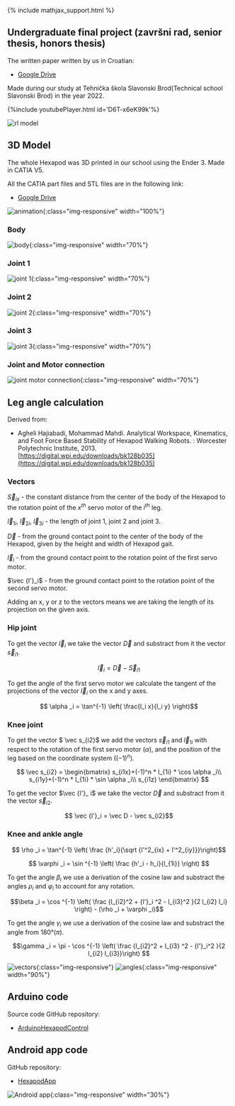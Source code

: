 {% include mathjax_support.html %}
## Undergraduate final project (završni rad, senior thesis, honors thesis)

The written paper written by us in Croatian:
- [Google Drive](https://drive.google.com/file/d/1IeAkGCefQATIOI2VWCPJCTtHlTw8PiWc/view?usp=sharing)

Made during our study at Tehnička škola Slavonski Brod(Technical school Slavonski Brod) in the year 2022.

{%include youtubePlayer.html id='D6T-x6eK99k'%}

![rl model](/images/hexapod_rl_model.gif)

## 3D Model
The whole Hexapod was 3D printed in our school using the Ender 3. 
Made in CATIA V5.

All the CATIA part files and STL files are in the following link:
- [Google Drive](https://drive.google.com/drive/folders/1QQRWzVuSSnGnp3QAfDBRTR51gKrdCw-J?usp=sharing)

![animation](/images/walking.gif){:class="img-responsive" width="100%"}

### Body
![body](/images/body.png){:class="img-responsive" width="70%"}

### Joint 1
![joint 1](/images/joint1.png){:class="img-responsive" width="70%"} 

### Joint 2
![joint 2](/images/joint2.png){:class="img-responsive" width="70%"} 

### Joint 3
![joint 3](/images/joint3.png){:class="img-responsive" width="70%"} 

### Joint and Motor connection
![joint motor connection](/images/joint_motor_connection.png){:class="img-responsive" width="70%"} 

## Leg angle calculation
Derived from: 
- Agheli Hajiabadi, Mohammad Mahdi. Analytical Workspace, Kinematics, and Foot Force Based Stability of Hexapod Walking Robots. : Worcester Polytechnic Institute, 2013. 
[https://digital.wpi.edu/downloads/bk128b035](https://digital.wpi.edu/downloads/bk128b035)

### Vectors
$\vec S_{ix}$ - the constant distance from the center of the body of the Hexapod to the rotation point of the $x^{th}$ servo motor of the $i^{th}$ leg. 

$\vec l_{1i}$, $\vec l_{2i}$, $\vec l_{3i}$ - the length of joint 1, joint 2 and joint 3.

$\vec D$ - from the ground contact point to the center of the body of the Hexapod, given by the height and width of Hexapod gait.

$\vec l_i$ - from the ground contact point to the rotation point of the first servo motor.

$\vec {l'}_i$ - from the ground contact point to the rotation point of the second servo motor.

Adding an x, y or z to the vectors means we are taking the length of its projection on the given axis.

### Hip joint
To get the vector $\vec l_i$ we take the vector $\vec D$ and substract from it the vector $\vec s_{i1}$.

$$ \vec l_i = \vec D - \vec S_{i1} $$

To get the angle of the first servo motor we calculate the tangent of the projections of the vector $\vec l_i$ on the x and y axes.

$$ \alpha _i = \tan^{-1} \left( \frac{l_i x}{l_i y} \right)$$

### Knee joint
To get the vector $ \vec s_{i2}$ we add the vectors $\vec s_{i1}$ and $\vec l_{1i}$ with respect to the rotation of the first servo motor ($\alpha$), and the position of the leg based on the coordinate system ($(-1)^n$).

$$ \vec s_{i2} = \begin{bmatrix}
s_{i1x}+(-1)^n * l_{1i} * \cos \alpha _i\\ 
s_{i1y}+(-1)^n * l_{1i} * \sin \alpha _i\\
s_{i1z}
\end{bmatrix} $$

To get the vector $\vec {l'}_ i$ we take the vector $\vec D$ and substract from it the vector $\vec s_{i2}$.

$$ \vec {l'}_i = \vec D - \vec s_{i2}$$

### Knee and ankle angle

$$ \rho _i = \tan^{-1} \left( \frac {h'_i}{\sqrt {l'^2_{ix} + l'^2_{iy}}}\right)$$

$$ \varphi _i = \sin ^{-1} \left( \frac {h'_i - h_i}{l_{1i}} \right) $$

To get the angle $\beta _i$ we use a derivation of the cosine law and substract the angles $\rho _i$ and $\varphi _i$ to account for any rotation.

$$\beta _i = \cos ^{-1} \left( \frac {l_{i2}^2 + {l'}_i ^2 - l_{i3}^2 }{2 l_{i2} l_i} \right) - (\rho _i + \varphi _i)$$

To get the angle $\gamma _i$ we use a derivation of the cosine law and substract the angle from 180°($\pi$).

$$\gamma _i = \pi - \cos ^{-1} \left( \frac {l_{i2}^2 + l_{i3} ^2 - {l'}_i^2 }{2 l_{i2} l_{i3}}\right) $$

![vectors](/images/vector.png){:class="img-responsive"} 
![angles](/images/angle.png){:class="img-responsive" width="90%"} 

## Arduino code
Source code GitHub repository:
- [ArduinoHexapodControl](https://github.com/DorianK29/ArduinoHexapodControl)

## Android app code
GitHub repository:
- [HexapodApp](https://github.com/DorianK29/HexapodApp)

![Android app](/images/mobile_app.png){:class="img-responsive" width="30%"} 